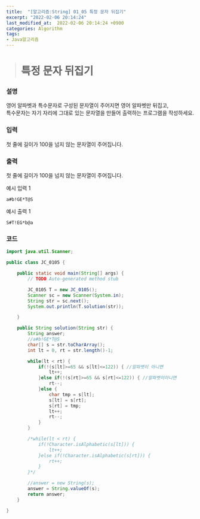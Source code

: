 ```yaml
---
title:  "[알고리즘:String] 01_05 특정 문자 뒤집기"
excerpt: "2022-02-06 20:14:24"
last_modified_at:  2022-02-06 20:14:24 +0900
categories: Algorithm
tags:
- Java알고리즘
---
```


># 특정 문자 뒤집기  

### 설명  

영어 알파벳과 특수문자로 구성된 문자열이 주어지면 영어 알파벳만 뒤집고,  
특수문자는 자기 자리에 그대로 있는 문자열을 만들어 출력하는 프로그램을 작성하세요.  


### 입력  

첫 줄에 길이가 100을 넘지 않는 문자열이 주어집니다.  


### 출력  

첫 줄에 길이가 100을 넘지 않는 문자열이 주어집니다.  


예시 입력 1   
```
a#b!GE*T@S
```
예시 출력 1  
```
S#T!EG*b@a
```

### 코드  

```java
import java.util.Scanner;

public class JC_0105 {

	public static void main(String[] args) {
		// TODO Auto-generated method stub

		JC_0105 T = new JC_0105();
		Scanner sc = new Scanner(System.in);
		String str = sc.next();
		System.out.println(T.solution(str));

	}

	public String solution(String str) {
		String answer;
		//a#b!GE*T@S
		char[] s = str.toCharArray();
		int lt = 0, rt = str.length()-1;

		while(lt < rt) {
			if(!(s[lt]>=65 && s[lt]<=122)) { //알파벳이 아니면
				lt++;
			}else if(!(s[rt]>=65 && s[rt]<=122)) { //알파벳이아니면
				rt--;
			}else {
				char tmp = s[lt];
				s[lt] = s[rt];
				s[rt] = tmp;
				lt++;
				rt--;
			}
		}

		/*while(lt < rt) {
			if(!Character.isAlphabetic(s[lt])) {
				lt++;
			}else if(!Character.isAlphabetic(s[rt])) {
				rt++;
			}
		}*/

		//answer = new String(s);
		answer = String.valueOf(s);
		return answer;
	}

}



```
